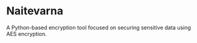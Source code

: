 # Naitevarna
A Python-based encryption tool focused on securing sensitive data using AES encryption.
